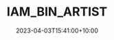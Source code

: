 ---
date: 2023-04-03T15:41:00+10:00
description: A Korean boombox constructed from stainless steel, plywood and acrylic plate.
draft: false
icon: 2023-04-03-iam_bin_artist.webp
language: en
title: IAM_BIN_ARTIST
link: https://www.instagram.com/p/Cqih_PvBJ_j/
alt: A photo of a Korean boombox constructed from stainless steel, plywood and acrylic plate.

---